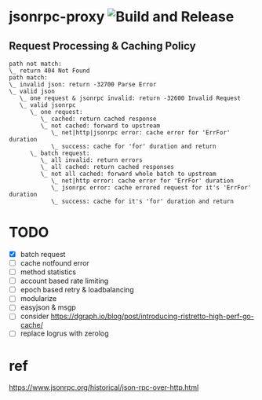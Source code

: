 # jsonrpc-proxy ![Build and Release](https://github.com/Revolution1/jsonrpc-proxy/workflows/Build%20and%20Release/badge.svg)

## Request Processing & Caching Policy

```text
path not match:
\_ return 404 Not Found
path match:
\_ invalid json: return -32700 Parse Error
\_ valid json
   \_ one request & jsonrpc invalid: return -32600 Invalid Request
   \_ valid jsonrpc
      \_ one request:
         \_ cached: return cached response
         \_ not cached: forward to upstream
            \_ net|http|jsonrpc error: cache error for 'ErrFor' duration
            \_ success: cache for 'for' duration and return
      \_ batch request:
         \_ all invalid: return errors
         \_ all cached: return cached responses
         \_ not all cached: forward whole batch to upstream
            \_ net|http error: cache error for 'ErrFor' duration
            \_ jsonrpc error: cache errored request for it's 'ErrFor' duration
            \_ success: cache for it's 'for' duration and return
```

# TODO

- [x] batch request
- [ ] cache notfound error
- [ ] method statistics
- [ ] account based rate limiting
- [ ] epoch based retry & loadbalancing
- [ ] modularize
- [ ] easyjson & msgp
- [ ] consider https://dgraph.io/blog/post/introducing-ristretto-high-perf-go-cache/
- [ ] replace logrus with zerolog

# ref

https://www.jsonrpc.org/historical/json-rpc-over-http.html

